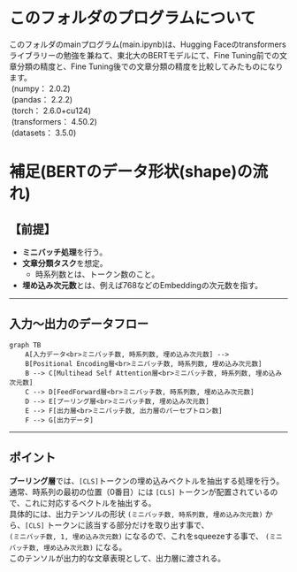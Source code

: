 # このフォルダのプログラムについて

このフォルダのmainプログラム(main.ipynb)は、Hugging Faceのtransformersライブラリーの勉強を兼ねて、東北大のBERTモデルにて、Fine Tuning前での文章分類の精度と、Fine Tuning後での文章分類の精度を比較してみたものになります。<br>
&nbsp;(numpy： 2.0.2)<br>
&nbsp;(pandas： 2.2.2)<br>
&nbsp;(torch： 2.6.0+cu124)<br>
&nbsp;(transformers： 4.50.2)<br>
&nbsp;(datasets： 3.5.0)<br>


# 補足(BERTのデータ形状(shape)の流れ)

## 【前提】

- **ミニバッチ処理**を行う。
- **文章分類タスク**を想定。
  - 時系列数とは、トークン数のこと。
- **埋め込み次元数**とは、例えば768などのEmbeddingの次元数を指す。

---

## 入力〜出力のデータフロー

```mermaid
graph TB
    A[入力データ<br>ミニバッチ数, 時系列数, 埋め込み次元数] --> 
    B[Positional Encoding層<br>ミニバッチ数, 時系列数, 埋め込み次元数]
    B --> C[Multihead Self Attention層<br>ミニバッチ数, 時系列数, 埋め込み次元数]
    C --> D[FeedForward層<br>ミニバッチ数, 時系列数, 埋め込み次元数]
    D --> E[プーリング層<br>ミニバッチ数, 埋め込み次元数]
    E --> F[出力層<br>ミニバッチ数, 出力層のパーセプトロン数]
    F --> G[出力データ]
```

---

## ポイント

**プーリング層**では、`[CLS]`トークンの埋め込みベクトルを抽出する処理を行う。<br>
通常、時系列の最初の位置（0番目）には `[CLS]` トークンが配置されているので、これに対応するベクトルを抽出する。<br>
具体的には、出力テンソルの形状 `(ミニバッチ数, 時系列数, 埋め込み次元数)` から、`[CLS]` トークンに該当する部分だけを取り出す事で、<br>
 `(ミニバッチ数, 1, 埋め込み次元数)` になるので、これをsqueezeする事で、 `(ミニバッチ数, 埋め込み次元数)` になる。<br>
このテンソルが出力的な文章表現として、出力層に渡される。
